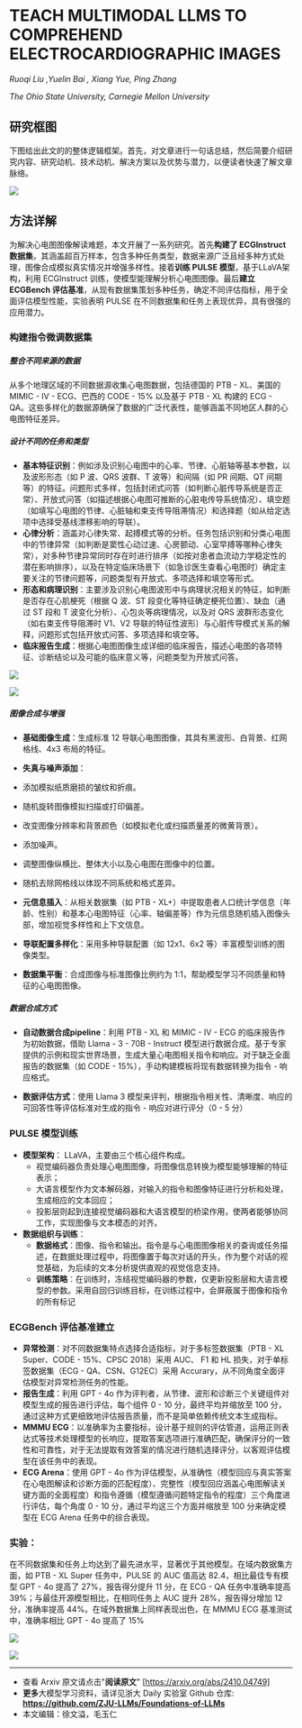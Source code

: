 # TEACH MULTIMODAL LLMS TO COMPREHEND ELECTROCARDIOGRAPHIC IMAGES

*Ruoqi Liu ,Yuelin Bai , Xiang Yue, Ping Zhang* 

*The Ohio State University, Carnegie Mellon University*



## 研究框图

下图给出此文的的整体逻辑框架。首先，对文章进行一句话总结，然后简要介绍研究内容、研究动机、技术动机、解决方案以及优势与潜力，以便读者快速了解文章脉络。


![](https://fastly.jsdelivr.net/gh/bucketio/img19@main/2024/10/31/1730386939104-17a009c5-6cc7-4f42-8690-86034a7ef5b6.png)



## 方法详解

为解决心电图图像解读难题，本文开展了一系列研究。首先**构建了 ECGInstruct 数据集**，其涵盖超百万样本，包含多种任务类型，数据来源广泛且经多种方式处理，图像合成模拟真实情况并增强多样性。接着**训练 PULSE 模型**，基于LLaVA架构，利用 ECGInstruct 训练，使模型能理解分析心电图图像。最后**建立 ECGBench 评估基准**，从现有数据集策划多种任务，确定不同评估指标，用于全面评估模型性能，实验表明 PULSE 在不同数据集和任务上表现优异，具有很强的应用潜力。


### 构建指令微调数据集

##### 整合不同来源的数据

从多个地理区域的不同数据源收集心电图数据，包括德国的 PTB - XL、美国的 MIMIC - IV - ECG、巴西的 CODE - 15% 以及基于 PTB - XL 构建的 ECG - QA。这些多样化的数据源确保了数据的广泛代表性，能够涵盖不同地区人群的心电图特征差异。

##### 设计不同的任务和类型




- **基本特征识别**：例如涉及识别心电图中的心率、节律、心脏轴等基本参数，以及波形形态（如 P 波、QRS 波群、T 波等）和间隔（如 PR 间期、QT 间期等）的特征。问题形式多样，包括封闭式问答（如判断心脏传导系统是否正常）、开放式问答（如描述根据心电图可推断的心脏电传导系统情况）、填空题（如填写心电图的节律、心脏轴和束支传导阻滞情况）和选择题（如从给定选项中选择受基线漂移影响的导联）。
- **心律分析**：涵盖对心律失常、起搏模式等的分析。任务包括识别和分类心电图中的节律异常（如判断是窦性心动过速、心房颤动、心室早搏等哪种心律失常），对多种节律异常同时存在时进行排序（如按对患者血流动力学稳定性的潜在影响排序），以及在特定临床场景下（如急诊医生查看心电图时）确定主要关注的节律问题等，问题类型有开放式、多项选择和填空等形式。
- **形态和病理识别**：主要涉及识别心电图波形中与病理状况相关的特征，如判断是否存在心肌梗死（根据 Q 波、ST 段变化等特征确定梗死位置）、缺血（通过 ST 段和 T 波变化分析）、心包炎等病理情况，以及对 QRS 波群形态变化（如右束支传导阻滞时 V1、V2 导联的特征性波形）与心脏传导模式关系的解释，问题形式包括开放式问答、多项选择和填空等。
- **临床报告生成**：根据心电图图像生成详细的临床报告，描述心电图的各项特征、诊断结论以及可能的临床意义等，问题类型为开放式问答。

![](https://fastly.jsdelivr.net/gh/bucketio/img1@main/2024/10/31/1730387133236-64c52eec-a59e-4c70-a82d-69d91b97b29e.png)

![](https://fastly.jsdelivr.net/gh/bucketio/img16@main/2024/10/31/1730387151519-a930489b-ba36-4d5d-a537-ae3461e7ec71.png)

##### **图像合成与增强**

- **基础图像生成**：生成标准 12 导联心电图图像，其具有黑波形、白背景、红网格线、4x3 布局的特征。

- **失真与噪声添加**：

- 添加模拟纸质磨损的皱纹和折痕。
- 随机旋转图像模拟扫描或打印偏差。
- 改变图像分辨率和背景颜色（如模拟老化或扫描质量差的微黄背景）。
- 添加噪声。
- 调整图像纵横比、整体大小以及心电图在图像中的位置。
- 随机去除网格线以体现不同系统和格式差异。

- **元信息插入**：从相关数据集（如 PTB - XL+）中提取患者人口统计学信息（年龄、性别）和基本心电图特征（心率、轴偏差等）作为元信息随机插入图像头部，增加视觉多样性和上下文信息。

- **导联配置多样化**：采用多种导联配置（如 12x1、6x2 等）丰富模型训练的图像类型。

- **数据集平衡**：合成图像与标准图像比例约为 1:1，帮助模型学习不同质量和特征的心电图图像。

##### 数据合成方式

- **自动数据合成pipeline**：利用 PTB - XL 和 MIMIC - IV - ECG 的临床报告作为初始数据，借助 Llama - 3 - 70B - Instruct 模型进行数据合成。基于专家提供的示例和现实世界场景，生成大量心电图相关指令和响应。对于缺乏全面报告的数据集（如 CODE - 15%），手动构建模板将现有数据转换为指令 - 响应格式。

- **数据评估方式**：使用 Llama 3 模型来评判，根据指令相关性、清晰度、响应的可回答性等评估标准对生成的指令 - 响应对进行评分（0 - 5 分）

### PULSE 模型训练

- **模型架构**： LLaVA，主要由三个核心组件构成。
  - 视觉编码器负责处理心电图图像，将图像信息转换为模型能够理解的特征表示；
  - 大语言模型作为文本解码器，对输入的指令和图像特征进行分析和处理，生成相应的文本回应；
  - 投影层则起到连接视觉编码器和大语言模型的桥梁作用，使两者能够协同工作，实现图像与文本模态的对齐。
- **数据组织与训练**：
  - **数据格式**：图像、指令和输出。指令是与心电图图像相关的查询或任务描述，在数据处理过程中，将图像置于每次对话的开头，作为整个对话的视觉基础，为后续的文本分析提供直观的视觉信息支持。
  - **训练策略**：在训练时，冻结视觉编码器的参数，仅更新投影层和大语言模型的参数。采用自回归训练目标，在训练过程中，会屏蔽属于图像和指令的所有标记

### **ECGBench 评估基准建立**

- **异常检测**：对不同数据集特点选择合适指标，对于多标签数据集（PTB - XL Super、CODE - 15%、CPSC 2018）采用 AUC、 F1 和 HL 损失，对于单标签数据集（ECG - QA、CSN、G12EC）采用 Accurary，从不同角度全面评估模型对异常检测任务的性能。
- **报告生成**：利用 GPT - 4o 作为评判者，从节律、波形和诊断三个关键组件对模型生成的报告进行评估，每个组件 0 - 10 分，最终平均并缩放至 100 分，通过这种方式更细致地评估报告质量，而不是简单依赖传统文本生成指标。
- **MMMU ECG**：以准确率为主要指标，设计基于规则的评估管道，运用正则表达式等技术处理模型的长响应，提取答案选项进行准确匹配，确保评分的一致性和可靠性，对于无法提取有效答案的情况进行随机选择评分，以客观评估模型在该任务中的表现。
- **ECG Arena**：使用 GPT - 4o 作为评估模型，从准确性（模型回应与真实答案在心电图解读和诊断方面的匹配程度）、完整性（模型回应涵盖心电图解读关键方面的全面程度）和指令遵循（模型遵循问题特定指令的程度）三个角度进行评估，每个角度 0 - 10 分，通过平均这三个方面并缩放至 100 分来确定模型在 ECG Arena 任务中的综合表现。

### 实验：
在不同数据集和任务上均达到了最先进水平，显著优于其他模型。在域内数据集方面，如 PTB - XL Super 任务中，PULSE 的 AUC 值高达 82.4，相比最佳专有模型 GPT - 4o 提高了 27%，报告得分提升 11 分，在 ECG - QA 任务中准确率提高 39%；与最佳开源模型相比，在相同任务上 AUC 提升 28%，报告得分增加 12 分，准确率提高 44%。在域外数据集上同样表现出色，在 MMMU ECG 基准测试中，准确率相比 GPT - 4o 提高了 15%

![](https://fastly.jsdelivr.net/gh/bucketio/img17@main/2024/10/31/1730387366776-b8dc6d69-5578-4905-b847-396a3c7ca70c.png)

![](https://fastly.jsdelivr.net/gh/bucketio/img3@main/2024/10/31/1730387398318-3cb87c3f-c72c-476b-8ac6-c5f64af17828.png)


---

- 查看 Arxiv 原文请点击"**阅读原文**" [https://arxiv.org/abs/2410.04749]
- **更多**大模型学习资料，请详见浙大 Daily 实验室 Github 仓库: 
  **https://github.com/ZJU-LLMs/Foundations-of-LLMs**
- 本文编辑：徐文溢，毛玉仁
